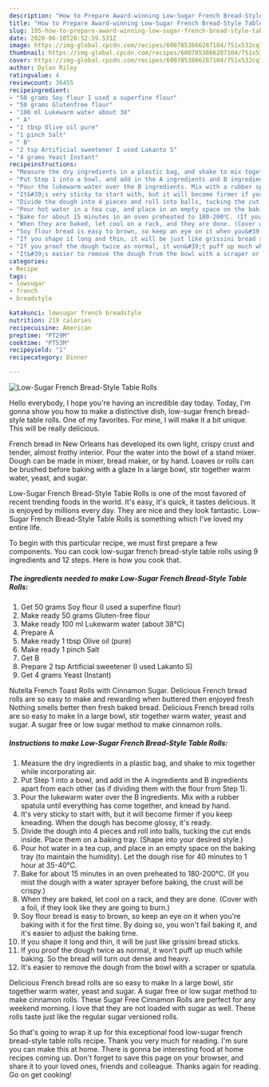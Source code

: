 ```yaml
---
description: "How to Prepare Award-winning Low-Sugar French Bread-Style Table Rolls"
title: "How to Prepare Award-winning Low-Sugar French Bread-Style Table Rolls"
slug: 195-how-to-prepare-award-winning-low-sugar-french-bread-style-table-rolls
date: 2020-06-10T20:52:59.531Z
image: https://img-global.cpcdn.com/recipes/6007853866287104/751x532cq70/low-sugar-french-bread-style-table-rolls-recipe-main-photo.jpg
thumbnail: https://img-global.cpcdn.com/recipes/6007853866287104/751x532cq70/low-sugar-french-bread-style-table-rolls-recipe-main-photo.jpg
cover: https://img-global.cpcdn.com/recipes/6007853866287104/751x532cq70/low-sugar-french-bread-style-table-rolls-recipe-main-photo.jpg
author: Dylan Riley
ratingvalue: 4
reviewcount: 36455
recipeingredient:
- "50 grams Soy flour I used a superfine flour"
- "50 grams Glutenfree flour"
- "100 ml Lukewarm water about 38"
- " A"
- "1 tbsp Olive oil pure"
- "1 pinch Salt"
- " B"
- "2 tsp Artificial sweetener I used Lakanto S"
- "4 grams Yeast Instant"
recipeinstructions:
- "Measure the dry ingredients in a plastic bag, and shake to mix together while incorporating air."
- "Put Step 1 into a bowl, and add in the A ingredients and B ingredients apart from each other (as if dividing them with the flour from Step 1)."
- "Pour the lukewarm water over the B ingredients. Mix with a rubber spatula until everything has come together, and knead by hand."
- "It&#39;s very sticky to start with, but it will become firmer if you keep kneading. When the dough has become glossy, it&#39;s ready."
- "Divide the dough into 4 pieces and roll into balls, tucking the cut ends inside. Place them on a baking tray. (Shape into your desired style.)"
- "Pour hot water in a tea cup, and place in an empty space on the baking tray (to maintain the humidity). Let the dough rise for 40 minutes to 1 hour at 35-40℃."
- "Bake for about 15 minutes in an oven preheated to 180-200℃. (If you mist the dough with a water sprayer before baking, the crust will be crispy.)"
- "When they are baked, let cool on a rack, and they are done. (Cover with a foil, if they look like they are going to burn.)"
- "Soy flour bread is easy to brown, so keep an eye on it when you&#39;re baking with it for the first time. By doing so, you won&#39;t fail baking it, and it&#39;s easier to adjust the baking time."
- "If you shape it long and thin, it will be just like grissini bread sticks."
- "If you proof the dough twice as normal, it won&#39;t puff up much while baking. So the bread will turn out dense and heavy."
- "It&#39;s easier to remove the dough from the bowl with a scraper or spatula."
categories:
- Recipe
tags:
- lowsugar
- french
- breadstyle

katakunci: lowsugar french breadstyle 
nutrition: 219 calories
recipecuisine: American
preptime: "PT29M"
cooktime: "PT53M"
recipeyield: "1"
recipecategory: Dinner

---
```



![Low-Sugar French Bread-Style Table Rolls](https://img-global.cpcdn.com/recipes/6007853866287104/751x532cq70/low-sugar-french-bread-style-table-rolls-recipe-main-photo.jpg)

Hello everybody, I hope you're having an incredible day today. Today, I'm gonna show you how to make a distinctive dish, low-sugar french bread-style table rolls. One of my favorites. For mine, I will make it a bit unique. This will be really delicious.

French bread in New Orleans has developed its own light, crispy crust and tender, almost frothy interior. Pour the water into the bowl of a stand mixer. Dough can be made in mixer, bread maker, or by hand. Loaves or rolls can be brushed before baking with a glaze In a large bowl, stir together warm water, yeast, and sugar.

Low-Sugar French Bread-Style Table Rolls is one of the most favored of recent trending foods in the world. It's easy, it's quick, it tastes delicious. It is enjoyed by millions every day. They are nice and they look fantastic. Low-Sugar French Bread-Style Table Rolls is something which I've loved my entire life.


To begin with this particular recipe, we must first prepare a few components. You can cook low-sugar french bread-style table rolls using 9 ingredients and 12 steps. Here is how you cook that.

<!--inarticleads1-->

##### The ingredients needed to make Low-Sugar French Bread-Style Table Rolls:

1. Get 50 grams Soy flour (I used a superfine flour)
1. Make ready 50 grams Gluten-free flour
1. Make ready 100 ml Lukewarm water (about 38℃)
1. Prepare  A
1. Make ready 1 tbsp Olive oil (pure)
1. Make ready 1 pinch Salt
1. Get  B
1. Prepare 2 tsp Artificial sweetener (I used Lakanto S)
1. Get 4 grams Yeast (Instant)


Nutella French Toast Rolls with Cinnamon Sugar. Delicious French bread rolls are so easy to make and rewarding when buttered then enjoyed fresh Nothing smells better then fresh baked bread. Delicious French bread rolls are so easy to make In a large bowl, stir together warm water, yeast and sugar. A sugar free or low sugar method to make cinnamon rolls. 

<!--inarticleads2-->

##### Instructions to make Low-Sugar French Bread-Style Table Rolls:

1. Measure the dry ingredients in a plastic bag, and shake to mix together while incorporating air.
1. Put Step 1 into a bowl, and add in the A ingredients and B ingredients apart from each other (as if dividing them with the flour from Step 1).
1. Pour the lukewarm water over the B ingredients. Mix with a rubber spatula until everything has come together, and knead by hand.
1. It&#39;s very sticky to start with, but it will become firmer if you keep kneading. When the dough has become glossy, it&#39;s ready.
1. Divide the dough into 4 pieces and roll into balls, tucking the cut ends inside. Place them on a baking tray. (Shape into your desired style.)
1. Pour hot water in a tea cup, and place in an empty space on the baking tray (to maintain the humidity). Let the dough rise for 40 minutes to 1 hour at 35-40℃.
1. Bake for about 15 minutes in an oven preheated to 180-200℃. (If you mist the dough with a water sprayer before baking, the crust will be crispy.)
1. When they are baked, let cool on a rack, and they are done. (Cover with a foil, if they look like they are going to burn.)
1. Soy flour bread is easy to brown, so keep an eye on it when you&#39;re baking with it for the first time. By doing so, you won&#39;t fail baking it, and it&#39;s easier to adjust the baking time.
1. If you shape it long and thin, it will be just like grissini bread sticks.
1. If you proof the dough twice as normal, it won&#39;t puff up much while baking. So the bread will turn out dense and heavy.
1. It&#39;s easier to remove the dough from the bowl with a scraper or spatula.


Delicious French bread rolls are so easy to make In a large bowl, stir together warm water, yeast and sugar. A sugar free or low sugar method to make cinnamon rolls. These Sugar Free Cinnamon Rolls are perfect for any weekend morning. I love that they are not loaded with sugar as well. These rolls taste just like the regular sugar versioned rolls. 

So that's going to wrap it up for this exceptional food low-sugar french bread-style table rolls recipe. Thank you very much for reading. I'm sure you can make this at home. There is gonna be interesting food at home recipes coming up. Don't forget to save this page on your browser, and share it to your loved ones, friends and colleague. Thanks again for reading. Go on get cooking!
